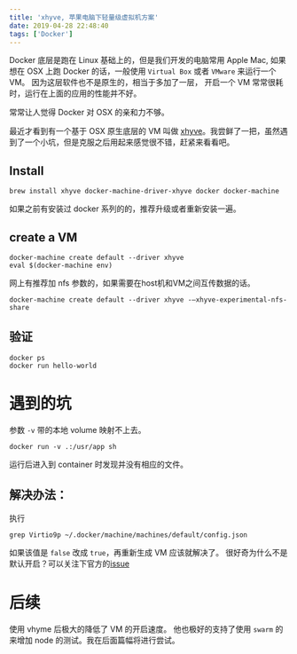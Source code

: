 ```yaml
---
title: 'xhyve, 苹果电脑下轻量级虚拟机方案'
date: 2019-04-28 22:48:40
tags: ['Docker']
---
```


Docker 底层是跑在 Linux 基础上的，但是我们开发的电脑常用 Apple Mac,
如果想在 OSX 上跑 Docker 的话，一般使用 `Virtual Box` 或者 `VMware` 来运行一个VM。
因为这层软件也不是原生的，相当于多加了一层，
开启一个 VM 常常很耗时，运行在上面的应用的性能并不好。

常常让人觉得 Docker 对 OSX 的亲和力不够。

最近才看到有一个基于 OSX 原生底层的 VM 叫做 [xhyve](https://github.com/machyve/xhyve)。我尝鲜了一把，虽然遇到了一个小坑，但是克服之后用起来感觉很不错，赶紧来看看吧。

<!-- more -->

## Install

    brew install xhyve docker-machine-driver-xhyve docker docker-machine

如果之前有安装过 docker 系列的的，推荐升级或者重新安装一遍。

## create a VM

    docker-machine create default --driver xhyve
    eval $(docker-machine env)


网上有推荐加 nfs 参数的，如果需要在host机和VM之间互传数据的话。

    docker-machine create default --driver xhyve -—xhyve-experimental-nfs-share

## 验证

    docker ps
    docker run hello-world

# 遇到的坑

参数 `-v` 带的本地 volume 映射不上去。


    docker run -v .:/usr/app sh

运行后进入到 container 时发现并没有相应的文件。

## 解决办法：

执行

    grep Virtio9p ~/.docker/machine/machines/default/config.json


如果该值是 `false` 改成 `true`，再重新生成 VM 应该就解决了。
很好奇为什么不是默认开启？可以关注下官方的[issue](https://github.com/machine-drivers/docker-machine-driver-xhyve/issues/136)

# 后续

使用 vhyme 后极大的降低了 VM 的开启速度。
他也极好的支持了使用 `swarm` 的来增加 node 的测试。我在后面篇幅将进行尝试。
